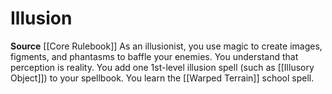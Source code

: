 ﻿---
id: '6'
name: Illusion
rarity: Common
source: '[[DATABASE/source/Core Rulebook|Core Rulebook]]'
trait: null
type: Wizard Arcane School

---
# Illusion

**Source** [[Core Rulebook]] 
As an illusionist, you use magic to create images, figments, and phantasms to baffle your enemies. You understand that perception is reality. You add one 1st-level illusion spell (such as [[Illusory Object]]) to your spellbook. You learn the [[Warped Terrain]] school spell.